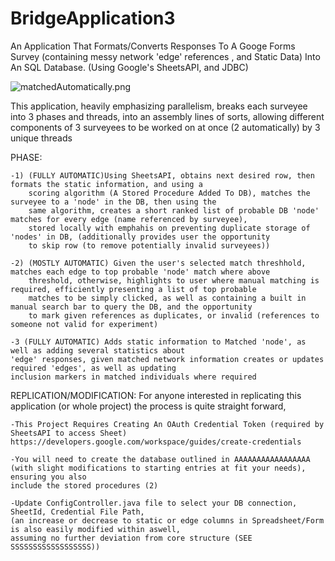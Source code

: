 # BridgeApplication3


An Application That Formats/Converts Responses To A Googe Forms Survey (containing messy network 'edge' references , and Static Data) Into An SQL Database. (Using Google's SheetsAPI, and JDBC)

![matchedAutomatically.png](https://user-images.githubusercontent.com/113392258/210441418-d723a14b-33a8-4529-8c81-3167b273085b.png?)


This application, heavily emphasizing parallelism, breaks each surveyee into 3 phases and threads, into an assembly lines of sorts, 
allowing different components of 3 surveyees to be worked on at once (2 automatically) by 3 unique threads

PHASE:

    -1) (FULLY AUTOMATIC)Using SheetsAPI, obtains next desired row, then formats the static information, and using a 
        scoring algorithm (A Stored Procedure Added To DB), matches the surveyee to a 'node' in the DB, then using the
        same algorithm, creates a short ranked list of probable DB 'node' matches for every edge (name referenced by surveyee), 
        stored locally with emphahis on preventing duplicate storage of 'nodes' in DB, (additionally provides user the opportunity 
        to skip row (to remove potentially invalid surveyees))
    
    -2) (MOSTLY AUTOMATIC) Given the user's selected match threshhold, matches each edge to top probable 'node' match where above 
        threshold, otherwise, highlights to user where manual matching is required, efficiently presenting a list of top probable
        matches to be simply clicked, as well as containing a built in manual search bar to query the DB, and the opportunity 
        to mark given references as duplicates, or invalid (references to someone not valid for experiment) 
        
    -3 (FULLY AUTOMATIC) Adds static information to Matched 'node', as well as adding several statistics about 
    'edge' responses, given matched network information creates or updates required 'edges', as well as updating 
    inclusion markers in matched individuals where required
        


REPLICATION/MODIFICATION:
    For anyone interested in replicating this application (or whole project)
    the process is quite straight forward,
    
    -This Project Requires Creating An OAuth Credential Token (required by SheetsAPI to access Sheet)
    https://developers.google.com/workspace/guides/create-credentials
    
    -You will need to create the database outlined in AAAAAAAAAAAAAAAAA
    (with slight modifications to starting entries at fit your needs), ensuring you also
    include the stored procedures (2)
    
    -Update ConfigController.java file to select your DB connection, SheetId, Credential File Path, 
    (an increase or decrease to static or edge columns in Spreadsheet/Form is also easily modified within aswell,
    assuming no further deviation from core structure (SEE SSSSSSSSSSSSSSSSSS))
    
    
    
    
    
    
    
    
    
